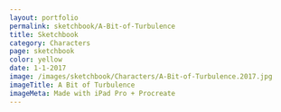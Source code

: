 ```yaml
---
layout: portfolio
permalink: sketchbook/A-Bit-of-Turbulence
title: Sketchbook
category: Characters
page: sketchbook
color: yellow
date: 1-1-2017
image: /images/sketchbook/Characters/A-Bit-of-Turbulence.2017.jpg
imageTitle: A Bit of Turbulence
imageMeta: Made with iPad Pro + Procreate
---
```

